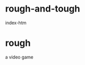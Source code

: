 # rough-and-tough
index-htm
<!DOCTYPE-html≥
<html>
<head>
<title>rough and tough</title>
</head>
<body>
<h1>rough </h1>
<p>a video game</p>
</body>
</html>
